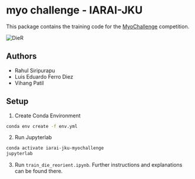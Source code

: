 # myo challenge - IARAI-JKU
This package contains the training code for the [MyoChallenge](https://sites.google.com/view/myochallenge/myochallenge) competition.

![DieR](./media/die_init_diff100.gif)

## Authors
- Rahul Siripurapu
- Luis Eduardo Ferro Diez
- Vihang Patil

## Setup
1. Create Conda Environment
```bash
conda env create -f env.yml
```

2. Run Jupyterlab
```bash
conda activate iarai-jku-myochallenge
jupyterlab
```

3. Run `train_die_reorient.ipynb`. Further instructions and explanations can be found there.

